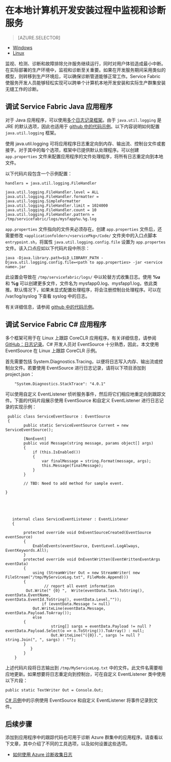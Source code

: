 <properties
    pageTitle="在本地监视和诊断使用 Azure Service Fabric 编写的服务 | Azure"
    description="了解如何监视和诊断本地开发计算机上使用 Microsoft Azure Service Fabric 编写的服务。"
    services="service-fabric"
    documentationcenter=".net"
    author="mani-ramaswamy"
    manager="timlt"
    editor="" />
<tags
    ms.assetid="4eebe937-ab42-4429-93db-f35c26424321"
    ms.service="service-fabric"
    ms.devlang="dotnet"
    ms.topic="article"
    ms.tgt_pltfrm="NA"
    ms.workload="NA"
    ms.date="11/14/2016"
    wacn.date="12/26/2016"
    ms.author="subramar" />

# 在本地计算机开发安装过程中监视和诊断服务


> [AZURE.SELECTOR]
- [Windows](/documentation/articles/service-fabric-diagnostics-how-to-monitor-and-diagnose-services-locally/)
- [Linux](/documentation/articles/service-fabric-diagnostics-how-to-monitor-and-diagnose-services-locally-linux/)

监视、检测、诊断和故障排除允许服务继续运行，同时对用户体验造成最小中断。在实际部署的生产环境中，监视和诊断至关重要。如果在开发服务期间采用类似的模型，则转移到生产环境后，可以确保诊断管道能够正常工作。Service Fabric 使服务开发人员能够轻松实现可以跨单个计算机本地开发安装和实际生产群集安装无缝工作的诊断。


## 调试 Service Fabric Java 应用程序

对于 Java 应用程序，可以使用[多个日志记录框架](http://en.wikipedia.org/wiki/Java_logging_framework)。由于 `java.util.logging` 是 JRE 的默认选项，因此也适用于 [github 中的代码示例](http://github.com/Azure-Samples/service-fabric-java-getting-started)。以下内容说明如何配置 `java.util.logging` 框架。
 
使用 java.util.logging 可将应用程序日志重定向到内存、输出流、控制台文件或套接字。对于其中的每个选项，框架中已提供默认处理程序。可以创建 `app.properties` 文件来配置应用程序的文件处理程序，将所有日志重定向到本地文件。

以下代码片段包含一个示例配置：


	handlers = java.util.logging.FileHandler
 
	java.util.logging.FileHandler.level = ALL
	java.util.logging.FileHandler.formatter = java.util.logging.SimpleFormatter
	java.util.logging.FileHandler.limit = 1024000
	java.util.logging.FileHandler.count = 10
	java.util.logging.FileHandler.pattern = /tmp/servicefabric/logs/mysfapp%u.%g.log             


`app.properties` 文件指向的文件夹必须存在。创建 `app.properties` 文件后，还需要修改 `<applicationfolder>/<servicePkg>/Code/` 文件夹中的入口点脚本 `entrypoint.sh`，将属性 `java.util.logging.config.file` 设置为 `app.propertes` 文件。该入口点应如以下代码片段中所示：


	java -Djava.library.path=$LD_LIBRARY_PATH -Djava.util.logging.config.file=<path to app.properties> -jar <service name>.jar

 
 
此设置会导致在 `/tmp/servicefabric/logs/` 中以轮替方式收集日志。使用 **%u** 和 **%g** 可以创建更多文件，文件名为 mysfapp0.log、mysfapp1.log，依此类推。默认情况下，如果未显式配置处理程序，将会注册控制台处理程序。可以在 /var/log/syslog 下查看 syslog 中的日志。
 
有关详细信息，请参阅 [github 中的代码示例](http://github.com/Azure-Samples/service-fabric-java-getting-started)。


## 调试 Service Fabric C# 应用程序


多个框架可用于在 Linux 上跟踪 CoreCLR 应用程序。有关详细信息，请参阅 [GitHub：日志记录](http://github.com/aspnet/logging)。C# 开发人员对 EventSource 十分熟悉，因此，本文使用 EventSource 在 Linux 上跟踪 CoreCLR 示例。

首先需要包括 System.Diagnostics.Tracing，以便将日志写入内存、输出流或控制台文件。若要使用 EventSource 进行日志记录，请将以下项目添加到 project.json：


    	"System.Diagnostics.StackTrace": "4.0.1"


可以使用自定义 EventListener 侦听服务事件，然后将它们相应地重定向到跟踪文件。下面的代码片段展示使用 EventSource 和自定义 EventListener 进行日志记录的实现示例：




	 public class ServiceEventSource : EventSource
	 {
	        public static ServiceEventSource Current = new ServiceEventSource();

	        [NonEvent]
	        public void Message(string message, params object[] args)
	        {
	            if (this.IsEnabled())
	            {
	                var finalMessage = string.Format(message, args);
	                this.Message(finalMessage);
	            }
	        }
        
	        // TBD: Need to add method for sample event.

	}





	   internal class ServiceEventListener : EventListener
	   {

	        protected override void OnEventSourceCreated(EventSource eventSource)
	        {
	            EnableEvents(eventSource, EventLevel.LogAlways, EventKeywords.All);
	        }
	        protected override void OnEventWritten(EventWrittenEventArgs eventData)
	        {
	            using (StreamWriter Out = new StreamWriter( new FileStream("/tmp/MyServiceLog.txt", FileMode.Append)))           
		    {  
	                 // report all event information               
	 		 Out.Write(" {0} ",  Write(eventData.Task.ToString(), eventData.EventName, eventData.EventId.ToString(), eventData.Level,""));
	                if (eventData.Message != null)              
			    Out.WriteLine(eventData.Message, eventData.Payload.ToArray());              
		        else             
			{ 
		                string[] sargs = eventData.Payload != null ? eventData.Payload.Select(o => o.ToString()).ToArray() : null; 
		                Out.WriteLine("({0}).", sargs != null ? string.Join(", ", sargs) : "");             
			}
	           }
	        }
	    }



上述代码片段将日志输出到 `/tmp/MyServiceLog.txt` 中的文件。此文件名需要相应地更新。如果想要将日志重定向到控制台，可在自定义 EventListener 类中使用以下片段：


	public static TextWriter Out = Console.Out;


[C# 示例](https://github.com/Azure-Samples/service-fabric-dotnet-core-getting-started)中的示例使用 EventSource 和自定义 EventListener 将事件记录到文件。



## 后续步骤
添加到应用程序中的跟踪代码也可用于诊断 Azure 群集中的应用程序。请查看以下文章，其中介绍了不同的工具选项，以及如何设置这些选项。
* [如何使用 Azure 诊断收集日志](/documentation/articles/service-fabric-diagnostics-how-to-setup-lad/)

<!---HONumber=Mooncake_1219_2016-->